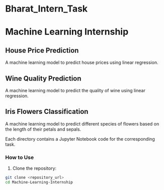 # Bharat_Intern_Task
# Machine Learning Internship

## House Price Prediction

A machine learning model to predict house prices using linear regression.

## Wine Quality Prediction

A machine learning model to predict the quality of wine using linear regression.

## Iris Flowers Classification

A machine learning model to predict different species of flowers based on the length of their petals and sepals.

Each directory contains a Jupyter Notebook code for the corresponding task.

### How to Use

1. Clone the repository:

```bash
git clone <repository_url>
cd Machine-Learning-Internship

